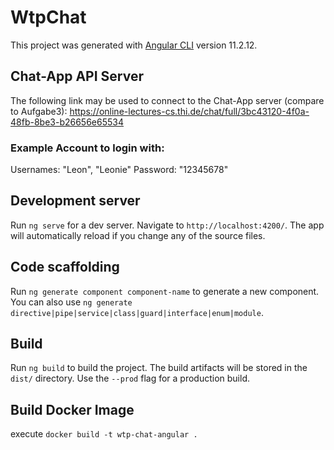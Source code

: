 # WtpChat

This project was generated with [Angular CLI](https://github.com/angular/angular-cli) version 11.2.12.

## Chat-App API Server

The following link may be used to connect to the Chat-App server (compare to Aufgabe3):
https://online-lectures-cs.thi.de/chat/full/3bc43120-4f0a-48fb-8be3-b26656e65534

### Example Account to login with:

Usernames: "Leon", "Leonie"
Password: "12345678"

## Development server

Run `ng serve` for a dev server. Navigate to `http://localhost:4200/`. The app will automatically reload if you change any of the source files.

## Code scaffolding

Run `ng generate component component-name` to generate a new component. You can also use `ng generate directive|pipe|service|class|guard|interface|enum|module`.

## Build

Run `ng build` to build the project. The build artifacts will be stored in the `dist/` directory. Use the `--prod` flag for a production build.

## Build Docker Image

execute 
`docker build -t wtp-chat-angular .`